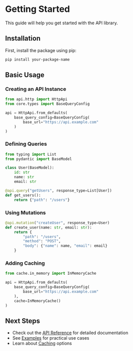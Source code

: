 # Getting Started

This guide will help you get started with the API library.

## Installation

First, install the package using pip:

```bash
pip install your-package-name
```

## Basic Usage

### Creating an API Instance

```python
from api.http import HttpApi
from core.types import BaseQueryConfig

api = HttpApi.from_defaults(
    base_query_config=BaseQueryConfig(
        base_url="https://api.example.com"
    )
)
```

### Defining Queries

```python
from typing import List
from pydantic import BaseModel

class User(BaseModel):
    id: str
    name: str
    email: str

@api.query("getUsers", response_type=List[User])
def get_users():
    return {"path": "/users"}
```

### Using Mutations

```python
@api.mutation("createUser", response_type=User)
def create_user(name: str, email: str):
    return {
        "path": "/users",
        "method": "POST",
        "body": {"name": name, "email": email}
    }
```

### Adding Caching

```python
from cache.in_memory import InMemoryCache

api = HttpApi.from_defaults(
    base_query_config=BaseQueryConfig(
        base_url="https://api.example.com"
    ),
    cache=InMemoryCache()
)
```

## Next Steps

- Check out the [API Reference](../api-reference/core.md) for detailed documentation
- See [Examples](../examples/github.md) for practical use cases
- Learn about [Caching](../caching/overview.md) options
